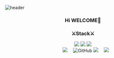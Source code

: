 ![header](https://capsule-render.vercel.app/api?type=waving&color=gradient&height=200&text=SSigi&fontAlign=70&fontAlignY=40&animation=twinkling)

### <p align="center">Hi WELCOME👋</p>

### <p align="center">⚔️Stack⚔️</p>

<p align="center">
  <img src="https://img.shields.io/badge/HTML5-e74c3c?style=flat-square&logo=HTML5&logoColor=white"/>
  <img src="https://img.shields.io/badge/CSS3-0A84FF?style=flat-square&logo=CSS3&logoColor=white"/>
  <img src="https://img.shields.io/badge/JavaScript-F7DF1E?style=flat&logo=JavaScript&logoColor=white"/><br/>　
  <img src="https://img.shields.io/badge/node.js-339933?style=flat&logo=node.js&logoColor=white"/>　
  <img alt="GitHub" src="https://img.shields.io/badge/github-%23121011.svg?style=for-the-badge&logo=github&logoColor=white"/>
  <img src="https://img.shields.io/badge/MongoDB-47A248?style=flat&logo=MongoDB&logoColor=white"/>　
  <img src="https://img.shields.io/badge/MySQL-4479A1?style=flat&logo=MySQL&logoColor=white"/>　
</p>

<!--
**gwansiklim/gwansiklim** is a ✨ _special_ ✨ repository because its `README.md` (this file) appears on your GitHub profile.

Here are some ideas to get you started:

- 🔭 I’m currently working on ...
- 🌱 I’m currently learning ...
- 👯 I’m looking to collaborate on ...
- 🤔 I’m looking for help with ...
- 💬 Ask me about ...
- 📫 How to reach me: ...
- 😄 Pronouns: ...
- ⚡ Fun fact: ...
-->
